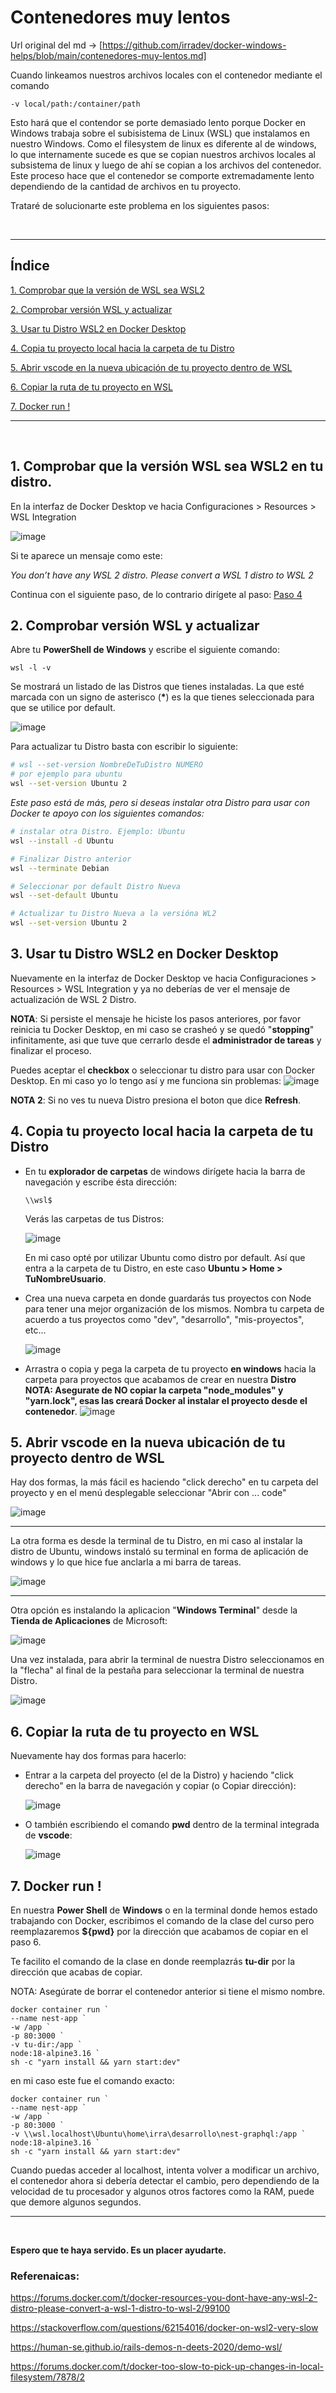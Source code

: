 # Contenedores muy lentos

Url original del md -> [https://github.com/irradev/docker-windows-helps/blob/main/contenedores-muy-lentos.md]

Cuando linkeamos nuestros archivos locales con el contenedor mediante el comando

```
-v local/path:/container/path
```

Esto hará que el contendor se porte demasiado lento porque Docker en Windows trabaja sobre el subisistema de Linux (WSL) que instalamos en nuestro Windows. Como el filesystem de linux es diferente al de windows, lo que internamente sucede es que se copian nuestros archivos locales al subsistema de linux y luego de ahí se copian a los archivos del contenedor. Este proceso hace que el contenedor se comporte extremadamente lento dependiendo de la cantidad de archivos en tu proyecto.

Trataré de solucionarte este problema en los siguientes pasos:

<br/><hr/>

## Índice

[1. Comprobar que la versión de WSL sea WSL2](#1-comprobar-que-la-versión-wsl-sea-wsl2-en-tu-distro)

[2. Comprobar versión WSL y actualizar](#2-comprobar-versión-wsl-y-actualizar)

[3. Usar tu Distro WSL2 en Docker Desktop](#3-usar-tu-distro-wsl2-en-docker-desktop)

[4. Copia tu proyecto local hacia la carpeta de tu Distro](#4-copia-tu-proyecto-local-hacia-la-carpeta-de-tu-distro)

[5. Abrir vscode en la nueva ubicación de tu proyecto dentro de WSL](#5-abrir-vscode-en-la-nueva-ubicación-de-tu-proyecto-dentro-de-wsl)

[6. Copiar la ruta de tu proyecto en WSL](#6-copiar-la-ruta-de-tu-proyecto-en-wsl)

[7. Docker run !](#7-docker-run-)

<hr><br/>

## 1. Comprobar que la versión WSL sea WSL2 en tu distro.

En la interfaz de Docker Desktop ve hacia Configuraciones > Resources > WSL Integration

![image](https://user-images.githubusercontent.com/33007720/216810893-0c28ddb0-85e6-47d2-8f51-ed297884a0f5.png)

Si te aparece un mensaje como este:

  _You don’t have any WSL 2 distro. Please convert a WSL 1 distro to WSL 2_

Continua con el siguiente paso, de lo contrario dirígete al paso: [Paso 4](#4-copia-tu-proyecto-local-hacia-la-carpeta-de-tu-distro)


## 2. Comprobar versión WSL y actualizar

Abre tu __PowerShell de Windows__ y escribe el siguiente comando:

```
wsl -l -v
```
Se mostrará un listado de las Distros que tienes instaladas. La que esté marcada con un signo de asterisco (__*__) es la que tienes seleccionada para que se utilice por default.

![image](https://user-images.githubusercontent.com/33007720/216811119-54046f10-f426-4e72-bf02-41e8f008128a.png)

Para actualizar tu Distro basta con escribir lo siguiente:

```bash
# wsl --set-version NombreDeTuDistro NUMERO
# por ejemplo para ubuntu
wsl --set-version Ubuntu 2
```

_Este paso está de más, pero si deseas instalar otra Distro para usar con Docker te apoyo con los siguientes comandos:_

```bash
# instalar otra Distro. Ejemplo: Ubuntu
wsl --install -d Ubuntu

# Finalizar Distro anterior
wsl --terminate Debian

# Seleccionar por default Distro Nueva 
wsl --set-default Ubuntu

# Actualizar tu Distro Nueva a la versióna WL2
wsl --set-version Ubuntu 2
```

## 3. Usar tu Distro WSL2 en Docker Desktop

Nuevamente en la interfaz de Docker Desktop ve hacia Configuraciones > Resources > WSL Integration y ya no deberías de ver el mensaje de actualización de WSL 2 Distro.

__NOTA__: Si persiste el mensaje he hiciste los pasos anteriores, por favor reinicia tu Docker Desktop, en mi caso se crasheó y se quedó "__stopping__" infinitamente, asi que tuve que cerrarlo desde el __administrador de tareas__ y finalizar el proceso.

Puedes aceptar el __checkbox__ o seleccionar tu distro para usar con Docker Desktop. En mi caso yo lo tengo así y me funciona sin problemas:
![image](https://user-images.githubusercontent.com/33007720/216812065-ba3fa736-10aa-474b-9b65-f06f92b09c90.png)

__NOTA 2__: Si no ves tu nueva Distro presiona el boton que dice __Refresh__.

## 4. Copia tu proyecto local hacia la carpeta de tu Distro

  - En tu __explorador de carpetas__ de windows dirígete hacia la barra de navegación y escribe ésta dirección:

    ```
    \\wsl$
    ```

    Verás las carpetas de tus Distros:

    ![image](https://user-images.githubusercontent.com/33007720/216812631-a7720eb5-0800-4dba-8b7c-23c2cad73df0.png)

    En mi caso opté por utilizar Ubuntu como distro por default. Así que entra a la carpeta de tu Distro, en este caso
    __Ubuntu > Home > TuNombreUsuario__.

  - Crea una nueva carpeta en donde guardarás tus proyectos con Node para tener una mejor organización de los mismos.
    Nombra tu carpeta de acuerdo a tus proyectos como "dev", "desarrollo", "mis-proyectos", etc...

    ![image](https://user-images.githubusercontent.com/33007720/216812905-e8bc7b80-ceb2-44cf-bec8-35484f6e490a.png)

  - Arrastra o copia y pega la carpeta de tu proyecto __en windows__ hacia la carpeta para proyectos que acabamos de crear en nuestra __Distro__
    __NOTA: Asegurate de NO copiar la carpeta "node_modules" y "yarn.lock", esas las creará Docker al instalar el proyecto desde el contenedor__.
    ![image](https://user-images.githubusercontent.com/33007720/216813260-10752b93-223c-4c6a-a1bf-0deceda9d0bb.png)


## 5. Abrir vscode en la nueva ubicación de tu proyecto dentro de WSL

Hay dos formas, la más fácil es haciendo "click derecho" en tu carpeta del proyecto y en el menú desplegable seleccionar "Abrir con ... code"

![image](https://user-images.githubusercontent.com/33007720/216814048-d5a0529d-7dff-4ca9-9141-7970e2e41dfb.png)

<hr/>

La otra forma es desde la terminal de tu Distro, en mi caso al instalar la distro de Ubuntu, windows instaló su terminal en forma de aplicación de windows y lo que hice fue anclarla a mi barra de tareas.


![image](https://user-images.githubusercontent.com/33007720/216814181-31074391-2197-4dfa-acf2-e9589115d6a5.png)

<hr/>

Otra opción es instalando la aplicacion "__Windows Terminal__" desde la __Tienda de Aplicaciones__ de Microsoft:

![image](https://user-images.githubusercontent.com/33007720/216814306-af8b0782-2c5d-4877-8470-611812429816.png)

Una vez instalada, para abrir la terminal de nuestra Distro seleccionamos en la "flecha" al final de la pestaña para seleccionar la terminal de nuestra Distro.

![image](https://user-images.githubusercontent.com/33007720/216813997-f5a72e1d-dddc-43eb-bd3c-d004ea90f93a.png)


## 6. Copiar la ruta de tu proyecto en WSL

Nuevamente hay dos formas para hacerlo:

  - Entrar a la carpeta del proyecto (el de la Distro) y haciendo "click derecho" en la barra de navegación y copiar (o Copiar dirección):
  
    ![image](https://user-images.githubusercontent.com/33007720/216815066-d8595786-e7bd-4103-b376-33cc7997b51d.png)
    
  - O también escribiendo el comando __pwd__ dentro de la terminal integrada de __vscode__:

    ![image](https://user-images.githubusercontent.com/33007720/216814965-9fb27148-25be-49f0-8c95-2ab851933ba0.png)


## 7. Docker run !

En nuestra __Power Shell__ de __Windows__ o en la terminal donde hemos estado trabajando con Docker, escribimos el comando de la clase del curso pero reemplazaremos __${pwd}__ por la dirección que acabamos de copiar en el paso 6.

Te facilito el comando de la clase en donde reemplazrás __tu-dir__ por la dirección que acabas de copiar.

NOTA: Asegúrate de borrar el contenedor anterior si tiene el mismo nombre.

```
docker container run `
--name nest-app `
-w /app `
-p 80:3000 `
-v tu-dir:/app `
node:18-alpine3.16 `
sh -c "yarn install && yarn start:dev"
```

en mi caso este fue el comando exacto:

```
docker container run `
--name nest-app `
-w /app `
-p 80:3000 `
-v \\wsl.localhost\Ubuntu\home\irra\desarrollo\nest-graphql:/app `
node:18-alpine3.16 `
sh -c "yarn install && yarn start:dev"
```

Cuando puedas acceder al localhost, intenta volver a modificar un archivo, el contenedor ahora si debería detectar el cambio, pero dependiendo de la velocidad de tu procesador y algunos otros factores como la RAM, puede que demore algunos segundos. 

<hr/>

<br/>

__Espero que te haya servido. Es un placer ayudarte.__


### Referenaicas:

https://forums.docker.com/t/docker-resources-you-dont-have-any-wsl-2-distro-please-convert-a-wsl-1-distro-to-wsl-2/99100

https://stackoverflow.com/questions/62154016/docker-on-wsl2-very-slow

https://human-se.github.io/rails-demos-n-deets-2020/demo-wsl/

https://forums.docker.com/t/docker-too-slow-to-pick-up-changes-in-local-filesystem/7878/2

